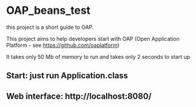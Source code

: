 # OAP_beans_test
this project is a short guide to OAP.

This project aims to help developers start with OAP (Open Application Platform - see https://github.com/oaplatform)

It takes only 50 Mb of memory to run and takes only 2 seconds to start up

## Start: just run Application.class
## Web interface: http://localhost:8080/
